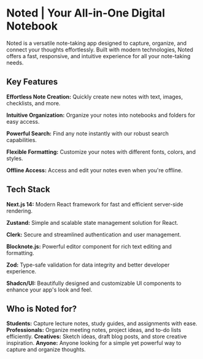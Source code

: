 <h1>Noted | Your All-in-One Digital Notebook</h1>

<p>Noted is a versatile note-taking app designed to capture, organize, and connect your thoughts effortlessly.  Built with modern technologies, Noted offers a fast, responsive, and intuitive experience for all your note-taking needs.</p>

<h2>Key Features</h2>

<strong>Effortless Note Creation:</strong> Quickly create new notes with text, images, checklists, and more.

<strong>Intuitive Organization:</strong> Organize your notes into notebooks and folders for easy access.

<strong>Powerful Search:</strong> Find any note instantly with our robust search capabilities.

<strong>Flexible Formatting:</strong> Customize your notes with different fonts, colors, and styles.

<strong>Offline Access:</strong> Access and edit your notes even when you're offline.

<h2>Tech Stack</h2>

<strong>Next.js 14:</strong> Modern React framework for fast and efficient server-side rendering.

<strong>Zustand:</strong> Simple and scalable state management solution for React.

<strong>Clerk:</strong> Secure and streamlined authentication and user management.

<strong>Blocknote.js:</strong> Powerful editor component for rich text editing and formatting.

<strong>Zod:</strong> Type-safe validation for data integrity and better developer experience.

<strong>Shadcn/UI:</strong> Beautifully designed and customizable UI components to enhance your app's look and feel.

<h2>Who is Noted for?</h2>

<strong>Students:</strong> Capture lecture notes, study guides, and assignments with ease.
<strong>Professionals:</strong> Organize meeting notes, project ideas, and to-do lists efficiently.
<strong>Creatives:</strong> Sketch ideas, draft blog posts, and store creative inspiration.
<strong>Anyone:</strong> Anyone looking for a simple yet powerful way to capture and organize thoughts.

